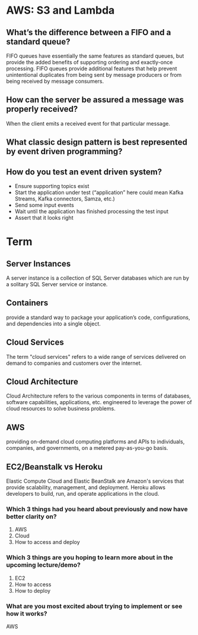 # AWS: S3 and Lambda

## What’s the difference between a FIFO and a standard queue?
FIFO queues have essentially the same features as standard queues, but provide the added benefits of supporting ordering and exactly-once processing. FIFO queues provide additional features that help prevent unintentional duplicates from being sent by message producers or from being received by message consumers.

## How can the server be assured a message was properly received?
When the client emits a received event for that particular message. 

## What classic design pattern is best represented by event driven programming?

## How do you test an event driven system?
* Ensure supporting topics exist
* Start the application under test (“application” here could mean Kafka Streams, Kafka connectors, Samza, etc.)
* Send some input events
* Wait until the application has finished processing the test input
* Assert that it looks right

# Term

## Server Instances
A server instance is a collection of SQL Server databases which are run by a solitary SQL Server service or instance.

## Containers
provide a standard way to package your application’s code, configurations, and dependencies into a single object.

## Cloud Services
The term "cloud services" refers to a wide range of services delivered on demand to companies and customers over the internet.


## Cloud Architecture
Cloud Architecture refers to the various components in terms of databases, software capabilities, applications, etc. engineered to leverage the power of cloud resources to solve business problems.

## AWS
providing on-demand cloud computing platforms and APIs to individuals, companies, and governments, on a metered pay-as-you-go basis.

## EC2/Beanstalk vs Heroku
Elastic Compute Cloud and Elastic BeanStalk are Amazon's services that provide scalability, management, and deployment. Heroku allows developers to build, run, and operate applications in the cloud.

### Which 3 things had you heard about previously and now have better clarity on?
1. AWS 
2. Cloud
3. How to access and deploy

### Which 3 things are you hoping to learn more about in the upcoming lecture/demo?
1. EC2
2. How to access
3. How to deploy

### What are you most excited about trying to implement or see how it works?
AWS